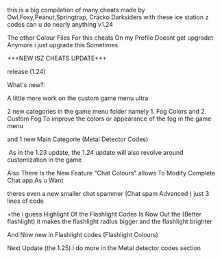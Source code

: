 this is a big compilation of many cheats
 made by Owl,Foxy,Peanut,Springtrap,
Cracko Darksiders 
with these ice station z codes can u do 
nearly anything v1.24

The other Colour Files For this cheats On
my Profile Doesnt get upgradet Anymore i 
just upgrade this Sometimes

+++NEW ISZ CHEATS UPDATE+++ 

release (1.24)

What's new?:

A little more work on the
 custom game menu ultra 

2 new categories in the game menu folder
 namely 1. Fog Colors and 2. Custom Fog
To improve the colors or appearance 
of the fog in the game menu

and 1 new Main Categorie 
(Metal Detector Codes)

 As in the 1.23 update, 
the 1.24 update will also revolve around
 customization in the game

Also There Is the New Feature 
"Chat Colours" allows To Modify 
Complete Chat app As u Want

theres even a new smaller 
chat spammer (Chat spam Advanced ) 
just 3 lines of code 

+the i guess Highlight Of the Flashlight
 Codes Is Now Out the (Better flashlight)
 it makes the flashlight radius bigger 
and the flashlight brighter

And Now new in Flashlight codes 
(Flashlight Colours) 

Next Update (the 1.25) i do more in the 
Metal detector codes section


